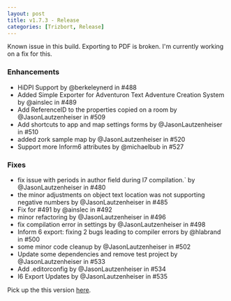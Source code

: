 ```yaml
---
layout: post
title: v1.7.3 - Release
categories: [Trizbort, Release]
---
```


Known issue in this build.  Exporting to PDF is broken.  I'm currently working on a fix for this.

### Enhancements
- HiDPI Support by @berkeleynerd in #488
- Added Simple Exporter for Adventuron Text Adventure Creation System by @ainslec in #489
- Add ReferenceID to the properties copied on a room by @JasonLautzenheiser in #509
- Add shortcuts to app and map settings forms by @JasonLautzenheiser in #510
- added zork sample map by @JasonLautzenheiser in #520
- Support more Inform6 attributes by @michaelbub in #527

### Fixes
            
- fix issue with periods in author field during I7 compilation.` by @JasonLautzenheiser in #480
- the minor adjustments on object text location was not supporting negative numbers by @JasonLautzenheiser in #485
- Fix for #491 by @ainslec in #492
- minor refactoring by @JasonLautzenheiser in #496
- fix compilation error in settings by @JasonLautzenheiser in #498
- Inform 6 export: fixing 2 bugs leading to compiler errors by @hlabrand in #500
- some minor code cleanup by @JasonLautzenheiser in #502
- Update some dependencies and remove test project by @JasonLautzenheiser in #533
- Add .editorconfig by @JasonLautzenheiser in #534
- I6 Export Updates by @JasonLautzenheiser in #535
                        

Pick up the this version [here](https://github.com/JasonLautzenheiser/trizbort/releases/tag/v1.7.3).
<!--more-->

